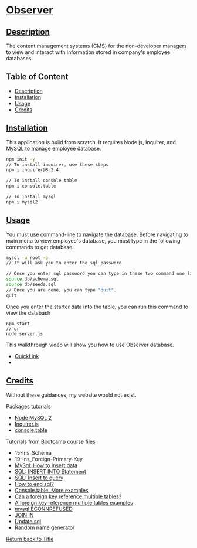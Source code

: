 # [Observer](#table-of-content)
## [Description](#table-of-content)
The content management systems (CMS) for the non-developer managers to view and interact with information stored in company's employee databases.

## Table of Content
* [Description](#description)
* [Installation](#installation)
* [Usage](#usage)
* [Credits](#credits)

## [Installation](#table-of-content)
This application is build from scratch. It requires Node.js, Inquirer, and MySQL to manage employee database.


```bash
npm init -y
// To install inquirer, use these steps
npm i inquirer@8.2.4

// To install console table
npm i console.table

// To install mysql
npm i mysql2
```

## [Usage](#table-of-content)
You must use command-line to navigate the database.
Before navigating to main menu to view employee's database, you must type in the following commands to get database.

```bash
mysql -u root -p
// It will ask you to enter the sql password

// Once you enter sql password you can type in these two command one line at a time
source db/schema.sql
source db/seeds.sql
// Once you are done, you can type "quit".
quit
```

Once you enter the starter data into the table, you can run this command to view the databash

```
npm start
// or
node server.js
```

This walkthrough video will show you how to use Observer database.
* [QuickLink](https://drive.google.com/file/d/1ymGVyHSyxTF95Kel9ZNkKhnD7etEtI1D/view)
* []()

## [Credits](#table-of-content)
Without these guidances, my website would not exist.

Packages tutorials
* [Node MySQL 2](https://www.npmjs.com/package/mysql2)
* [Inquirer.js](https://www.npmjs.com/package/inquirer/v/8.2.4)
* [console.table](https://www.npmjs.com/package/console.table)

Tutorials from Bootcamp course files
* 15-Ins_Schema
* 19-Ins_Foreign-Primary-Key
* [MySql: How to insert data](https://www.w3schools.com/nodejs/nodejs_mysql_insert.asp)
* [SQL: INSERT INTO Statement](https://www.w3schools.com/sql/sql_insert.asp)
* [SQL: Insert to query](https://stackoverflow.com/questions/49487104/mysql2-inserting-values-nodejs)
* [How to end sql?](https://stackoverflow.com/questions/19563474/how-to-close-database-connection-in-node-js)
* [Console.table: More examples](https://developer.mozilla.org/en-US/docs/Web/API/console/table)
* [Can a foreign key reference multiple tables?](https://www.quora.com/Can-a-foreign-key-reference-multiple-tables)
* [A foreign key reference multiple tables examples](https://www.sqlservercentral.com/forums/topic/foreign-key-references-multiple-tables)
* [mysql ECONNREFUSED](https://stackoverflow.com/questions/30266221/node-js-mysql-error-connect-econnrefused)
* [JOIN IN](https://dba.stackexchange.com/questions/129023/selecting-data-from-another-table-using-a-foreign-key)
* [Update sql](https://www.w3schools.com/sql/sql_update.asp)
* [Random name generator](https://randomwordgenerator.com/name.php)

[Return back to Title](#observer)